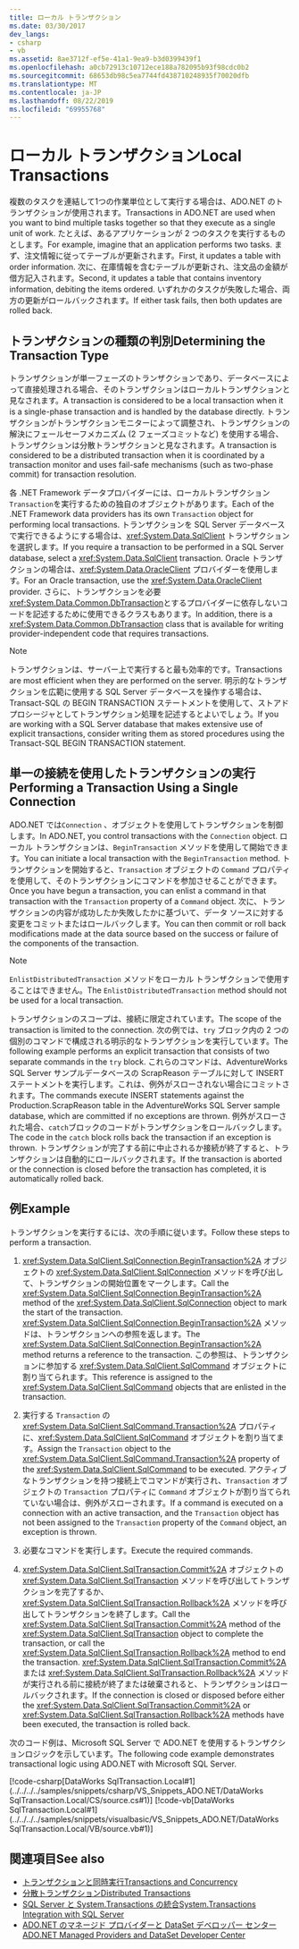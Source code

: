```yaml
---
title: ローカル トランザクション
ms.date: 03/30/2017
dev_langs:
- csharp
- vb
ms.assetid: 8ae3712f-ef5e-41a1-9ea9-b3d0399439f1
ms.openlocfilehash: a0cb72913c10712ece188a782095b93f98cdc0b2
ms.sourcegitcommit: 68653db98c5ea7744fd438710248935f70020dfb
ms.translationtype: MT
ms.contentlocale: ja-JP
ms.lasthandoff: 08/22/2019
ms.locfileid: "69955768"
---
```

# <a name="local-transactions"></a><span data-ttu-id="791d9-102">ローカル トランザクション</span><span class="sxs-lookup"><span data-stu-id="791d9-102">Local Transactions</span></span>
<span data-ttu-id="791d9-103">複数のタスクを連結して1つの作業単位として実行する場合は、ADO.NET のトランザクションが使用されます。</span><span class="sxs-lookup"><span data-stu-id="791d9-103">Transactions in ADO.NET are used when you want to bind multiple tasks together so that they execute as a single unit of work.</span></span> <span data-ttu-id="791d9-104">たとえば、あるアプリケーションが 2 つのタスクを実行するものとします。</span><span class="sxs-lookup"><span data-stu-id="791d9-104">For example, imagine that an application performs two tasks.</span></span> <span data-ttu-id="791d9-105">まず、注文情報に従ってテーブルが更新されます。</span><span class="sxs-lookup"><span data-stu-id="791d9-105">First, it updates a table with order information.</span></span> <span data-ttu-id="791d9-106">次に、在庫情報を含むテーブルが更新され、注文品の金額が借方記入されます。</span><span class="sxs-lookup"><span data-stu-id="791d9-106">Second, it updates a table that contains inventory information, debiting the items ordered.</span></span> <span data-ttu-id="791d9-107">いずれかのタスクが失敗した場合、両方の更新がロールバックされます。</span><span class="sxs-lookup"><span data-stu-id="791d9-107">If either task fails, then both updates are rolled back.</span></span>  
  
## <a name="determining-the-transaction-type"></a><span data-ttu-id="791d9-108">トランザクションの種類の判別</span><span class="sxs-lookup"><span data-stu-id="791d9-108">Determining the Transaction Type</span></span>  
 <span data-ttu-id="791d9-109">トランザクションが単一フェーズのトランザクションであり、データベースによって直接処理される場合、そのトランザクションはローカルトランザクションと見なされます。</span><span class="sxs-lookup"><span data-stu-id="791d9-109">A transaction is considered to be a local transaction when it is a single-phase transaction and is handled by the database directly.</span></span> <span data-ttu-id="791d9-110">トランザクションがトランザクションモニターによって調整され、トランザクションの解決にフェールセーフメカニズム (2 フェーズコミットなど) を使用する場合、トランザクションは分散トランザクションと見なされます。</span><span class="sxs-lookup"><span data-stu-id="791d9-110">A transaction is considered to be a distributed transaction when it is coordinated by a transaction monitor and uses fail-safe mechanisms (such as two-phase commit) for transaction resolution.</span></span>  
  
 <span data-ttu-id="791d9-111">各 .NET Framework データプロバイダーには、ローカルトランザクション`Transaction`を実行するための独自のオブジェクトがあります。</span><span class="sxs-lookup"><span data-stu-id="791d9-111">Each of the .NET Framework data providers has its own `Transaction` object for performing local transactions.</span></span> <span data-ttu-id="791d9-112">トランザクションを SQL Server データベースで実行できるようにする場合は、<xref:System.Data.SqlClient> トランザクションを選択します。</span><span class="sxs-lookup"><span data-stu-id="791d9-112">If you require a transaction to be performed in a SQL Server database, select a <xref:System.Data.SqlClient> transaction.</span></span> <span data-ttu-id="791d9-113">Oracle トランザクションの場合は、<xref:System.Data.OracleClient> プロバイダーを使用します。</span><span class="sxs-lookup"><span data-stu-id="791d9-113">For an Oracle transaction, use the <xref:System.Data.OracleClient> provider.</span></span> <span data-ttu-id="791d9-114">さらに、トランザクションを必要<xref:System.Data.Common.DbTransaction>とするプロバイダーに依存しないコードを記述するために使用できるクラスもあります。</span><span class="sxs-lookup"><span data-stu-id="791d9-114">In addition, there is a <xref:System.Data.Common.DbTransaction> class that is available for writing provider-independent code that requires transactions.</span></span>  
  
> [!NOTE]
> <span data-ttu-id="791d9-115">トランザクションは、サーバー上で実行すると最も効率的です。</span><span class="sxs-lookup"><span data-stu-id="791d9-115">Transactions are most efficient when they are performed on the server.</span></span> <span data-ttu-id="791d9-116">明示的なトランザクションを広範に使用する SQL Server データベースを操作する場合は、Transact-SQL の BEGIN TRANSACTION ステートメントを使用して、ストアド プロシージャとしてトランザクション処理を記述するとよいでしょう。</span><span class="sxs-lookup"><span data-stu-id="791d9-116">If you are working with a SQL Server database that makes extensive use of explicit transactions, consider writing them as stored procedures using the Transact-SQL BEGIN TRANSACTION statement.</span></span>
  
## <a name="performing-a-transaction-using-a-single-connection"></a><span data-ttu-id="791d9-117">単一の接続を使用したトランザクションの実行</span><span class="sxs-lookup"><span data-stu-id="791d9-117">Performing a Transaction Using a Single Connection</span></span>  
 <span data-ttu-id="791d9-118">ADO.NET では`Connection` 、オブジェクトを使用してトランザクションを制御します。</span><span class="sxs-lookup"><span data-stu-id="791d9-118">In ADO.NET, you control transactions with the `Connection` object.</span></span> <span data-ttu-id="791d9-119">ローカル トランザクションは、`BeginTransaction` メソッドを使用して開始できます。</span><span class="sxs-lookup"><span data-stu-id="791d9-119">You can initiate a local transaction with the `BeginTransaction` method.</span></span> <span data-ttu-id="791d9-120">トランザクションを開始すると、`Transaction` オブジェクトの `Command` プロパティを使用して、そのトランザクションにコマンドを参加させることができます。</span><span class="sxs-lookup"><span data-stu-id="791d9-120">Once you have begun a transaction, you can enlist a command in that transaction with the `Transaction` property of a `Command` object.</span></span> <span data-ttu-id="791d9-121">次に、トランザクションの内容が成功したか失敗したかに基づいて、データ ソースに対する変更をコミットまたはロールバックします。</span><span class="sxs-lookup"><span data-stu-id="791d9-121">You can then commit or roll back modifications made at the data source based on the success or failure of the components of the transaction.</span></span>  
  
> [!NOTE]
> <span data-ttu-id="791d9-122">`EnlistDistributedTransaction` メソッドをローカル トランザクションで使用することはできません。</span><span class="sxs-lookup"><span data-stu-id="791d9-122">The `EnlistDistributedTransaction` method should not be used for a local transaction.</span></span>  
  
 <span data-ttu-id="791d9-123">トランザクションのスコープは、接続に限定されています。</span><span class="sxs-lookup"><span data-stu-id="791d9-123">The scope of the transaction is limited to the connection.</span></span> <span data-ttu-id="791d9-124">次の例では、`try` ブロック内の 2 つの個別のコマンドで構成される明示的なトランザクションを実行しています。</span><span class="sxs-lookup"><span data-stu-id="791d9-124">The following example performs an explicit transaction that consists of two separate commands in the `try` block.</span></span> <span data-ttu-id="791d9-125">これらのコマンドは、AdventureWorks SQL Server サンプルデータベースの ScrapReason テーブルに対して INSERT ステートメントを実行します。これは、例外がスローされない場合にコミットされます。</span><span class="sxs-lookup"><span data-stu-id="791d9-125">The commands execute INSERT statements against the Production.ScrapReason table in the AdventureWorks SQL Server sample database, which are committed if no exceptions are thrown.</span></span> <span data-ttu-id="791d9-126">例外がスローされた場合、`catch`ブロックのコードがトランザクションをロールバックします。</span><span class="sxs-lookup"><span data-stu-id="791d9-126">The code in the `catch` block rolls back the transaction if an exception is thrown.</span></span> <span data-ttu-id="791d9-127">トランザクションが完了する前に中止されるか接続が終了すると、トランザクションは自動的にロールバックされます。</span><span class="sxs-lookup"><span data-stu-id="791d9-127">If the transaction is aborted or the connection is closed before the transaction has completed, it is automatically rolled back.</span></span>  
  
## <a name="example"></a><span data-ttu-id="791d9-128">例</span><span class="sxs-lookup"><span data-stu-id="791d9-128">Example</span></span>  
 <span data-ttu-id="791d9-129">トランザクションを実行するには、次の手順に従います。</span><span class="sxs-lookup"><span data-stu-id="791d9-129">Follow these steps to perform a transaction.</span></span>  
  
1. <span data-ttu-id="791d9-130"><xref:System.Data.SqlClient.SqlConnection.BeginTransaction%2A> オブジェクトの <xref:System.Data.SqlClient.SqlConnection> メソッドを呼び出して、トランザクションの開始位置をマークします。</span><span class="sxs-lookup"><span data-stu-id="791d9-130">Call the <xref:System.Data.SqlClient.SqlConnection.BeginTransaction%2A> method of the <xref:System.Data.SqlClient.SqlConnection> object to mark the start of the transaction.</span></span> <span data-ttu-id="791d9-131"><xref:System.Data.SqlClient.SqlConnection.BeginTransaction%2A> メソッドは、トランザクションへの参照を返します。</span><span class="sxs-lookup"><span data-stu-id="791d9-131">The <xref:System.Data.SqlClient.SqlConnection.BeginTransaction%2A> method returns a reference to the transaction.</span></span> <span data-ttu-id="791d9-132">この参照は、トランザクションに参加する <xref:System.Data.SqlClient.SqlCommand> オブジェクトに割り当てられます。</span><span class="sxs-lookup"><span data-stu-id="791d9-132">This reference is assigned to the <xref:System.Data.SqlClient.SqlCommand> objects that are enlisted in the transaction.</span></span>  
  
2. <span data-ttu-id="791d9-133">実行する `Transaction` の <xref:System.Data.SqlClient.SqlCommand.Transaction%2A> プロパティに、<xref:System.Data.SqlClient.SqlCommand> オブジェクトを割り当てます。</span><span class="sxs-lookup"><span data-stu-id="791d9-133">Assign the `Transaction` object to the <xref:System.Data.SqlClient.SqlCommand.Transaction%2A> property of the <xref:System.Data.SqlClient.SqlCommand> to be executed.</span></span> <span data-ttu-id="791d9-134">アクティブなトランザクションを持つ接続上でコマンドが実行され、`Transaction` オブジェクトの `Transaction` プロパティに `Command` オブジェクトが割り当てられていない場合は、例外がスローされます。</span><span class="sxs-lookup"><span data-stu-id="791d9-134">If a command is executed on a connection with an active transaction, and the `Transaction` object has not been assigned to the `Transaction` property of the `Command` object, an exception is thrown.</span></span>  
  
3. <span data-ttu-id="791d9-135">必要なコマンドを実行します。</span><span class="sxs-lookup"><span data-stu-id="791d9-135">Execute the required commands.</span></span>  
  
4. <span data-ttu-id="791d9-136"><xref:System.Data.SqlClient.SqlTransaction.Commit%2A> オブジェクトの <xref:System.Data.SqlClient.SqlTransaction> メソッドを呼び出してトランザクションを完了するか、<xref:System.Data.SqlClient.SqlTransaction.Rollback%2A> メソッドを呼び出してトランザクションを終了します。</span><span class="sxs-lookup"><span data-stu-id="791d9-136">Call the <xref:System.Data.SqlClient.SqlTransaction.Commit%2A> method of the <xref:System.Data.SqlClient.SqlTransaction> object to complete the transaction, or call the <xref:System.Data.SqlClient.SqlTransaction.Rollback%2A> method to end the transaction.</span></span> <span data-ttu-id="791d9-137"><xref:System.Data.SqlClient.SqlTransaction.Commit%2A> または <xref:System.Data.SqlClient.SqlTransaction.Rollback%2A> メソッドが実行される前に接続が終了または破棄されると、トランザクションはロールバックされます。</span><span class="sxs-lookup"><span data-stu-id="791d9-137">If the connection is closed or disposed before either the <xref:System.Data.SqlClient.SqlTransaction.Commit%2A> or <xref:System.Data.SqlClient.SqlTransaction.Rollback%2A> methods have been executed, the transaction is rolled back.</span></span>  
  
 <span data-ttu-id="791d9-138">次のコード例は、Microsoft SQL Server で ADO.NET を使用するトランザクションロジックを示しています。</span><span class="sxs-lookup"><span data-stu-id="791d9-138">The following code example demonstrates transactional logic using ADO.NET with Microsoft SQL Server.</span></span>  
  
 [!code-csharp[DataWorks SqlTransaction.Local#1](../../../../samples/snippets/csharp/VS_Snippets_ADO.NET/DataWorks SqlTransaction.Local/CS/source.cs#1)]
 [!code-vb[DataWorks SqlTransaction.Local#1](../../../../samples/snippets/visualbasic/VS_Snippets_ADO.NET/DataWorks SqlTransaction.Local/VB/source.vb#1)]  
  
## <a name="see-also"></a><span data-ttu-id="791d9-139">関連項目</span><span class="sxs-lookup"><span data-stu-id="791d9-139">See also</span></span>

- [<span data-ttu-id="791d9-140">トランザクションと同時実行</span><span class="sxs-lookup"><span data-stu-id="791d9-140">Transactions and Concurrency</span></span>](../../../../docs/framework/data/adonet/transactions-and-concurrency.md)
- [<span data-ttu-id="791d9-141">分散トランザクション</span><span class="sxs-lookup"><span data-stu-id="791d9-141">Distributed Transactions</span></span>](../../../../docs/framework/data/adonet/distributed-transactions.md)
- [<span data-ttu-id="791d9-142">SQL Server と System.Transactions の統合</span><span class="sxs-lookup"><span data-stu-id="791d9-142">System.Transactions Integration with SQL Server</span></span>](../../../../docs/framework/data/adonet/system-transactions-integration-with-sql-server.md)
- [<span data-ttu-id="791d9-143">ADO.NET のマネージド プロバイダーと DataSet デベロッパー センター</span><span class="sxs-lookup"><span data-stu-id="791d9-143">ADO.NET Managed Providers and DataSet Developer Center</span></span>](https://go.microsoft.com/fwlink/?LinkId=217917)
